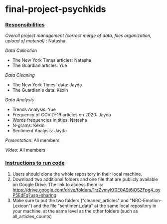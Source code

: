 # final-project-psychkids

### <ins>Responsibilities<ins>

*Overall project management (correct merge of data, files organization, upload of material)* : Natasha

*Data Collection*
- The New York Times articles: Natasha
- The Guardian articles: Yue

*Data Cleaning*
- The New York Times' data: Jayda
- The Guardian's data: Kexin

*Data Analysis*
- Trends Analysis: Yue
- Frequency of COVID-19 articles on 2020: Jayda
- Words frequencies in titles: Natasha
- N-grams: Kexin
- Sentiment Analysis: Jayda

*Presentation*: All members

*Video*: All members

### <ins>Instructions to run code<ins>

1. Users should clone the whole repository in their local machine.
2. Download two additional folders and one file that are publicly available on Google Drive. The link to access them is: https://drive.google.com/drive/folders/1rzZvmyKf0E0ASt6jOSZFpg4_pyP5EdFq?usp=sharing
4. Make sure to put the two folders ("cleaned_articles" and "NRC-Emotion-Lexicon") and the file "sentiment_data" at the same local repository in your machine, at the same level as the other folders (such as all_articles_counts)
